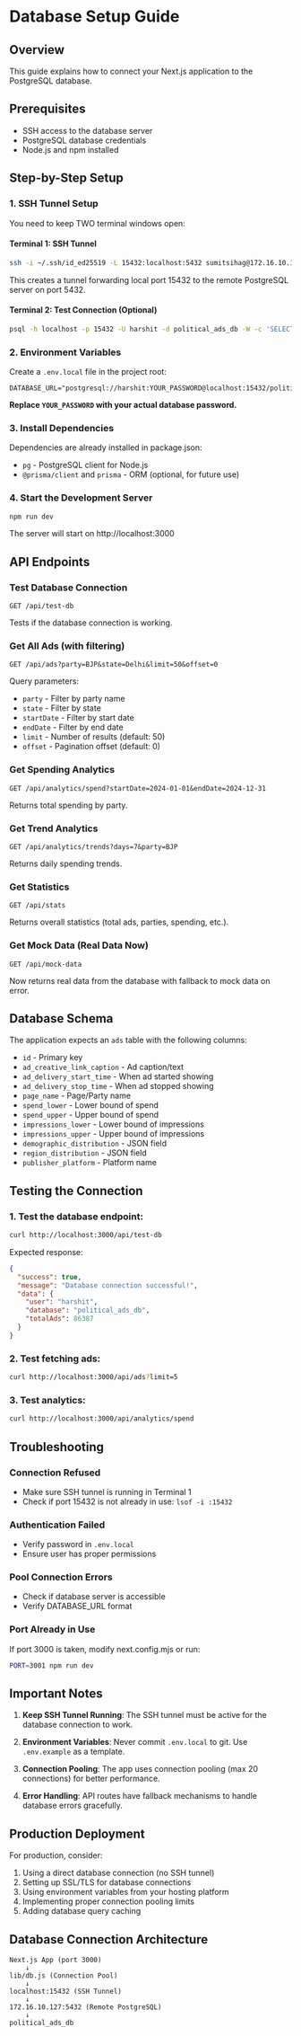 # Database Setup Guide

## Overview
This guide explains how to connect your Next.js application to the PostgreSQL database.

## Prerequisites
- SSH access to the database server
- PostgreSQL database credentials
- Node.js and npm installed

## Step-by-Step Setup

### 1. SSH Tunnel Setup
You need to keep TWO terminal windows open:

#### Terminal 1: SSH Tunnel
```bash
ssh -i ~/.ssh/id_ed25519 -L 15432:localhost:5432 sumitsihag@172.16.10.127 -N
```
This creates a tunnel forwarding local port 15432 to the remote PostgreSQL server on port 5432.

#### Terminal 2: Test Connection (Optional)
```bash
psql -h localhost -p 15432 -U harshit -d political_ads_db -W -c 'SELECT current_user, COUNT(*) FROM ads;'
```

### 2. Environment Variables
Create a `.env.local` file in the project root:

```env
DATABASE_URL="postgresql://harshit:YOUR_PASSWORD@localhost:15432/political_ads_db"
```

**Replace `YOUR_PASSWORD` with your actual database password.**

### 3. Install Dependencies
Dependencies are already installed in package.json:
- `pg` - PostgreSQL client for Node.js
- `@prisma/client` and `prisma` - ORM (optional, for future use)

### 4. Start the Development Server
```bash
npm run dev
```

The server will start on http://localhost:3000

## API Endpoints

### Test Database Connection
```
GET /api/test-db
```
Tests if the database connection is working.

### Get All Ads (with filtering)
```
GET /api/ads?party=BJP&state=Delhi&limit=50&offset=0
```
Query parameters:
- `party` - Filter by party name
- `state` - Filter by state
- `startDate` - Filter by start date
- `endDate` - Filter by end date
- `limit` - Number of results (default: 50)
- `offset` - Pagination offset (default: 0)

### Get Spending Analytics
```
GET /api/analytics/spend?startDate=2024-01-01&endDate=2024-12-31
```
Returns total spending by party.

### Get Trend Analytics
```
GET /api/analytics/trends?days=7&party=BJP
```
Returns daily spending trends.

### Get Statistics
```
GET /api/stats
```
Returns overall statistics (total ads, parties, spending, etc.).

### Get Mock Data (Real Data Now)
```
GET /api/mock-data
```
Now returns real data from the database with fallback to mock data on error.

## Database Schema
The application expects an `ads` table with the following columns:
- `id` - Primary key
- `ad_creative_link_caption` - Ad caption/text
- `ad_delivery_start_time` - When ad started showing
- `ad_delivery_stop_time` - When ad stopped showing
- `page_name` - Page/Party name
- `spend_lower` - Lower bound of spend
- `spend_upper` - Upper bound of spend
- `impressions_lower` - Lower bound of impressions
- `impressions_upper` - Upper bound of impressions
- `demographic_distribution` - JSON field
- `region_distribution` - JSON field
- `publisher_platform` - Platform name

## Testing the Connection

### 1. Test the database endpoint:
```bash
curl http://localhost:3000/api/test-db
```

Expected response:
```json
{
  "success": true,
  "message": "Database connection successful!",
  "data": {
    "user": "harshit",
    "database": "political_ads_db",
    "totalAds": 86387
  }
}
```

### 2. Test fetching ads:
```bash
curl http://localhost:3000/api/ads?limit=5
```

### 3. Test analytics:
```bash
curl http://localhost:3000/api/analytics/spend
```

## Troubleshooting

### Connection Refused
- Make sure SSH tunnel is running in Terminal 1
- Check if port 15432 is not already in use: `lsof -i :15432`

### Authentication Failed
- Verify password in `.env.local`
- Ensure user has proper permissions

### Pool Connection Errors
- Check if database server is accessible
- Verify DATABASE_URL format

### Port Already in Use
If port 3000 is taken, modify next.config.mjs or run:
```bash
PORT=3001 npm run dev
```

## Important Notes

1. **Keep SSH Tunnel Running**: The SSH tunnel must be active for the database connection to work.

2. **Environment Variables**: Never commit `.env.local` to git. Use `.env.example` as a template.

3. **Connection Pooling**: The app uses connection pooling (max 20 connections) for better performance.

4. **Error Handling**: API routes have fallback mechanisms to handle database errors gracefully.

## Production Deployment

For production, consider:
1. Using a direct database connection (no SSH tunnel)
2. Setting up SSL/TLS for database connections
3. Using environment variables from your hosting platform
4. Implementing proper connection pooling limits
5. Adding database query caching

## Database Connection Architecture

```
Next.js App (port 3000)
    ↓
lib/db.js (Connection Pool)
    ↓
localhost:15432 (SSH Tunnel)
    ↓
172.16.10.127:5432 (Remote PostgreSQL)
    ↓
political_ads_db
```
